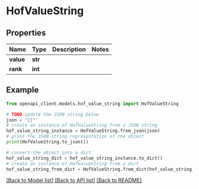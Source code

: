 # HofValueString


## Properties

Name | Type | Description | Notes
------------ | ------------- | ------------- | -------------
**value** | **str** |  | 
**rank** | **int** |  | 

## Example

```python
from openapi_client.models.hof_value_string import HofValueString

# TODO update the JSON string below
json = "{}"
# create an instance of HofValueString from a JSON string
hof_value_string_instance = HofValueString.from_json(json)
# print the JSON string representation of the object
print(HofValueString.to_json())

# convert the object into a dict
hof_value_string_dict = hof_value_string_instance.to_dict()
# create an instance of HofValueString from a dict
hof_value_string_from_dict = HofValueString.from_dict(hof_value_string_dict)
```
[[Back to Model list]](../README.md#documentation-for-models) [[Back to API list]](../README.md#documentation-for-api-endpoints) [[Back to README]](../README.md)


